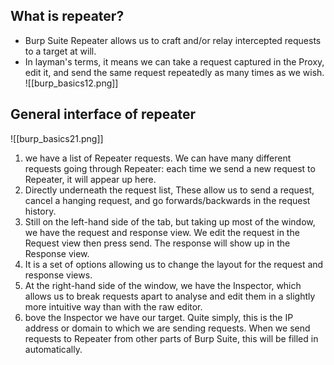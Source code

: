 ## What is repeater?
- Burp Suite Repeater allows us to craft and/or relay intercepted requests to a target at will.
- In layman's terms, it means we can take a request captured in the Proxy, edit it, and send the same request repeatedly as many times as we wish.
![[burp_basics12.png]]

## General interface of repeater
![[burp_basics21.png]]

1. we have a list of Repeater requests. We can have many different requests going through Repeater: each time we send a new request to Repeater, it will appear up here.
2. Directly underneath the request list, These allow us to send a request, cancel a hanging request, and go forwards/backwards in the request history.
3. Still on the left-hand side of the tab, but taking up most of the window, we have the request and response view. We edit the request in the Request view then press send. The response will show up in the Response view.
4. It is a set of options allowing us to change the layout for the request and response views.
5. At the right-hand side of the window, we have the Inspector, which allows us to break requests apart to analyse and edit them in a slightly more intuitive way than with the raw editor.
6. bove the Inspector we have our target. Quite simply, this is the IP address or domain to which we are sending requests. When we send requests to Repeater from other parts of Burp Suite, this will be filled in automatically.

